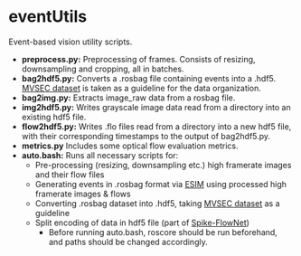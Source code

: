 # eventUtils
Event-based vision utility scripts.
* **preprocess.py:** Preprocessing of frames. Consists of resizing, downsampling and cropping, all in batches.
* **bag2hdf5.py:** Converts a .rosbag file containing events into a .hdf5. [MVSEC dataset](https://daniilidis-group.github.io/mvsec/) is taken as a guideline for the data organization.
* **bag2img.py:** Extracts image_raw data from a rosbag file.
* **img2hdf5.py:** Writes grayscale image data read from a directory into an existing hdf5 file.
* **flow2hdf5.py:** Writes .flo files read from a directory into a new hdf5 file, with their corresponding timestamps to the output of bag2hdf5.py.
* **metrics.py** Includes some optical flow evaluation metrics.
* **auto.bash:** Runs all necessary scripts for:
    * Pre-processing (resizing, downsampling etc.) high framerate images and their flow files
    * Generating events in .rosbag format via [ESIM](https://github.com/uzh-rpg/rpg_esim) using processed high framerate images & flows 
    * Converting .rosbag dataset into .hdf5, taking [MVSEC dataset](https://daniilidis-group.github.io/mvsec/) as a guideline
    * Split encoding of data in hdf5 file (part of [Spike-FlowNet](https://github.com/chan8972/Spike-FlowNet))
        * Before running auto.bash, roscore should be run beforehand, and paths should be changed accordingly.
